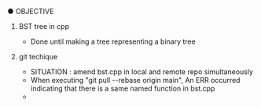 ● OBJECTIVE
<br>
1. BST tree in cpp
   - Done until making a tree representing a binary tree
      
3. git techique
   - SITUATION : amend bst.cpp in local and remote repo simultaneously
   - When executing "git pull --rebase origin main", An ERR occurred indicating that there is a same named function in bst.cpp
   - 
